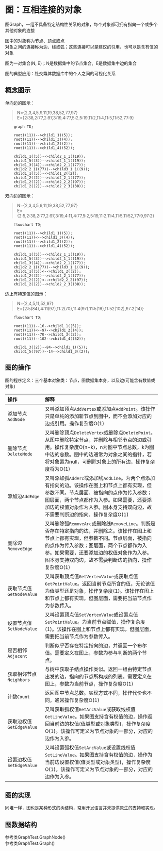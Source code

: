 ﻿# 图：互相连接的对象

图Graph，一组不具备特定结构性关系的对象，每个对象都可拥有指向一个或多个其他对象的连接  

图中的对象称为节点、顶点或点  
对象之间的连接称为边、线或弧；这些连接可以是建议的引用，也可以是含有值的对象  

图为一对集合(N, E)；N是数据集中的节点集合，E是数据集中边的集合  

图的典型应用：社交媒体数据库中的个人之间的可视化关系  

## 概念图示

单向边的图示：  
> N={2,3,4,5,9,11,19,38,52,77,97}  
> E={2:38,2:77,2:97,3:19,4:77,5:2,5:19,11:2,11:4,11:5,11:52,77:9}  

```mermaid
	graph TD;

	root((11))-->child1_1((5));
	root((11))-->child1_3((4));
	root((11))-->child1_2((2));
	root((11))-->child1_4((52));
	
	child1_1((5))-->child2_1_1((19));
	child1_5((3))-->child2_1_1((19));
	child1_3((4))-->child2_2_1((77));
	child2_2_1((77))-->child3_1_1((9));
	child1_1((5))-->child1_2((2));
	child1_2((2))-->child2_2_1((77));
	child1_2((2))-->child2_2_2((97));
	child1_2((2))-->child2_2_3((38));
```

双向边的图示：  
> N={2,3,4,5,9,11,19,38,52,77,97}  
> E={2:5,2:38,2:77,2:97,3:19,4:11,4:77,5:2,5:19,11:2,11:4,11:5,11:52,77:9,97:2}  

```mermaid
	flowchart TD;
	
	root((11))-->child1_1((5));
	root((11))<-->child1_3((4));
	root((11))-->child1_2((2));
	root((11))-->child1_4((52));
	
	child1_1((5))-->child2_1_1((19));
	child1_5((3))-->child2_1_1((19));
	child1_3((4))-->child2_2_1((77));
	child2_2_1((77))-->child3_1_1((9));
	child1_1((5))<-->child1_2((2));
	child1_2((2))-->child2_2_1((77));
	child1_2((2))<-->child2_2_2((97));
	child1_2((2))-->child2_2_3((38));
```

边上有特定值的图示：  
> N={2,4,5,11,52,97}  
> E={2:5(84),4:11(97),11:2(70),11:4(97),11:5(16),11:52(102),97:2(14)}  

```mermaid
	flowchart TD;

	root((11))--16-->child1_1((5));
	root((11))<--97-->child1_2((4));
	root((11))--70-->child1_3((2));
	root((11))--102-->child1_4((52));
	
	child1_3((2))--84-->child1_1((5));
	child1_5((97))--14-->child1_3((2));
```

## 图的操作

图的程序定义：三个基本对象类：节点，图数据集本身，以及边(可能含有数值或对象)  

|操作|解释|
|:--|:--|
|添加节点`AddNode`|又叫添加顶点`AddVertex`或添加点`AddPoint`。该操作只是单纯的添加新节点到图中，而不会添加对应的边或引用。操作复杂度O(1)|
|删除节点`DeleteNode`|又叫删除顶点`DeleteVertex`或删除点`DeletePoint`。从图中删除特定节点，并删除与相邻节点的边或引用。操作复杂度O(n+k)，n为图中节点总数，k为图中边的总数。图中的边通常为对象之间的指针，若将对象置为null，可删除对象上的所有边，操作复杂度将为O(1)|
|添加边`AddEdge`|又叫添加弧`AddArc`或添加线`AddLine`。为两个点添加有指向的边。该操作在图上和节点上都有实现，但参数不同。节点层面，被指向的点作为传入参数；图层面，两个节点都作为入参。如果需要，还要添加边的权值对象作为入参。图本身支持双向边，故不需要判断边的指向，操作复杂度O(1)|
|删除边`RemoveEdge`|又叫删除弧`RemoveArc`或删除线`RemoveLine`。判断是否存在特定指向的边，并删除之。该操作在图上和节点上都有实现，但参数不同。节点层面，被指向的点作为传入参数；图层面，两个节点都作为入参。如果需要，还要添加边的权值对象作为入参。图本身支持双向边，故不需要判断边的指向，操作复杂度O(1)|
|获取节点值`GetNodeValue`|又叫获取顶点值`GetVertexValue`或获取点值`GetPointValue`。返回当前节点所含的值，无论该值为值类型还是对象，操作复杂度(1)。该操作在图上和节点上都有实现，但图层面，需要把当前节点作为参数传入。|
|设置节点值`SetNodeValue`|又叫设置顶点值`SetVertexValue`或设置点值`SetPointValue`。为当前节点赋值，操作复杂度(1)。该操作在图上和节点上都有实现，但图层面，需要把当前节点作为参数传入。|
|是否相邻`Adjacent`|判断似乎否存在特定指向的边，并返回一个布尔值。需要定义在图上，参数为参与判断的两个节点。|
|获取相邻节点`Neighbors`|与树中获取子结点操作类似。返回一组由特定节点出发的边，指向的节点所构成的列表。需要定义在图上，参数为当前节点，操作复杂度O(1)|
|计数`Count`|返回图中节点总数。实现方式不同，操作代价也不同，通常操作复杂度O(1)|
|获取边权值`GetEdgeValue`|又叫获取弧权值`GetArcValue`或获取线权值`GetLineValue`。如果图支持含有权值的边，操作返回当前边的权值(值类型或对象类型)，操作复杂度O(1)。该操作可定义为节点对象的一部分，对应的边作为入参。|
|设置边权值`SetEdgeValue`|又叫设置弧权值`SetArcValue`或设置线权值`SetLineValue`。如果图支持含有权值的边，操作为当前边设置权值(值类型或对象类型)，操作复杂度O(1)。该操作可定义为节点对象的一部分，对应的边作为入参。|

## 图的实现

同堆一样，图也是某种形式的树结构，常用开发语言并未提供原生的支持和实现。  

## 图数据结构

参考类GraphTest.GraphNode()  
参考类GraphTest.Graph()  
